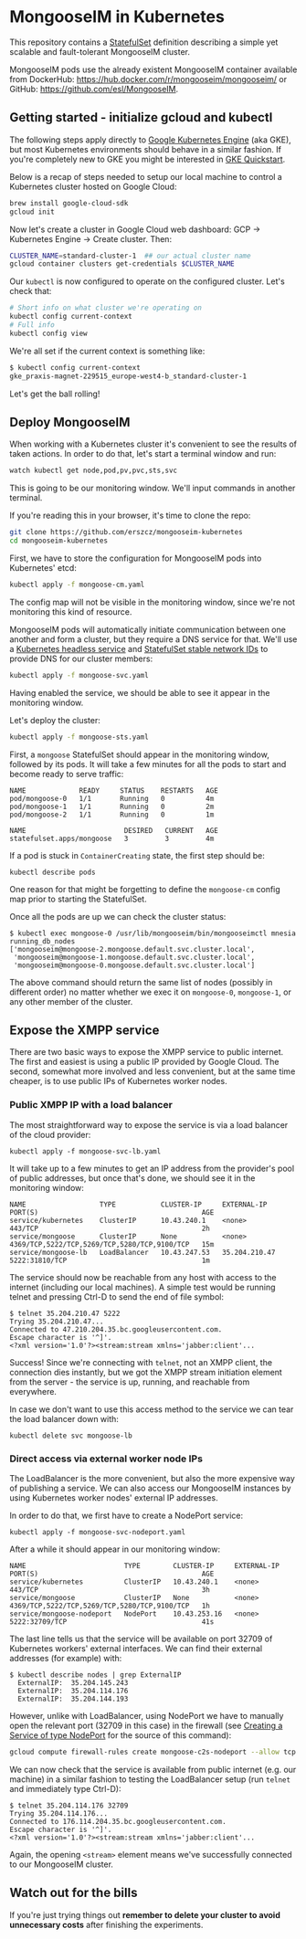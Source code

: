 # MongooseIM in Kubernetes

This repository contains a [StatefulSet][sts] definition describing a simple yet
scalable and fault-tolerant MongooseIM cluster.

[sts]: https://kubernetes.io/docs/concepts/workloads/controllers/statefulset/

MongooseIM pods use the already existent MongooseIM container available
from DockerHub: https://hub.docker.com/r/mongooseim/mongooseim/
or GitHub: https://github.com/esl/MongooseIM.


## Getting started - initialize gcloud and kubectl

The following steps apply directly to [Google Kubernetes Engine][gke] (aka GKE),
but most Kubernetes environments should behave in a similar fashion.
If you're completely new to GKE you might be interested
in [GKE Quickstart](https://cloud.google.com/kubernetes-engine/docs/quickstart).

[gke]: https://cloud.google.com/kubernetes-engine/

Below is a recap of steps needed to setup our local machine to control
a Kubernetes cluster hosted on Google Cloud:

```sh
brew install google-cloud-sdk
gcloud init
```

Now let's create a cluster in Google Cloud web dashboard:
GCP -> Kubernetes Engine -> Create cluster. Then:

```sh
CLUSTER_NAME=standard-cluster-1  ## our actual cluster name
gcloud container clusters get-credentials $CLUSTER_NAME
```

Our `kubectl` is now configured to operate on the configured cluster.
Let's check that:

```sh
# Short info on what cluster we're operating on
kubectl config current-context
# Full info
kubectl config view
```

We're all set if the current context is something like:

```sh
$ kubectl config current-context
gke_praxis-magnet-229515_europe-west4-b_standard-cluster-1
```

Let's get the ball rolling!


## Deploy MongooseIM

When working with a Kubernetes cluster it's convenient to see the results
of taken actions. In order to do that, let's start a terminal window and run:

```sh
watch kubectl get node,pod,pv,pvc,sts,svc
```

This is going to be our monitoring window. We'll input commands in another terminal.

If you're reading this in your browser, it's time to clone the repo:

```sh
git clone https://github.com/erszcz/mongooseim-kubernetes
cd mongooseim-kubernetes
```

First, we have to store the configuration for MongooseIM pods into Kubernetes' etcd:

```sh
kubectl apply -f mongoose-cm.yaml
```

The config map will not be visible in the monitoring window,
since we're not monitoring this kind of resource.

MongooseIM pods will automatically initiate communication between one
another and form a cluster, but they require a DNS service for that.
We'll use a [Kubernetes headless service](https://kubernetes.io/docs/concepts/services-networking/service/#headless-services)
and [StatefulSet stable network IDs](https://kubernetes.io/docs/concepts/workloads/controllers/statefulset/#stable-network-id)
to provide DNS for our cluster members:

```sh
kubectl apply -f mongoose-svc.yaml
```

Having enabled the service,
we should be able to see it appear in the monitoring window.

Let's deploy the cluster:

```sh
kubectl apply -f mongoose-sts.yaml
```

First, a `mongoose` StatefulSet should appear in the monitoring window,
followed by its pods. It will take a few minutes for all the
pods to start and become ready to serve traffic:

```
NAME             READY     STATUS    RESTARTS   AGE
pod/mongoose-0   1/1       Running   0          4m
pod/mongoose-1   1/1       Running   0          2m
pod/mongoose-2   1/1       Running   0          1m

NAME                        DESIRED   CURRENT   AGE
statefulset.apps/mongoose   3         3         4m
```

If a pod is stuck in `ContainerCreating` state, the first step should be:

```
kubectl describe pods
```

One reason for that might be forgetting to define the `mongoose-cm`
config map prior to starting the StatefulSet.

Once all the pods are up we can check the cluster status:

```
$ kubectl exec mongoose-0 /usr/lib/mongooseim/bin/mongooseimctl mnesia running_db_nodes
['mongooseim@mongoose-2.mongoose.default.svc.cluster.local',
 'mongooseim@mongoose-1.mongoose.default.svc.cluster.local',
 'mongooseim@mongoose-0.mongoose.default.svc.cluster.local']
```

The above command should return the same list of nodes (possibly in
different order) no matter whether we exec it on `mongoose-0`,
`mongoose-1`, or any other member of the cluster.


## Expose the XMPP service

There are two basic ways to expose the XMPP service to public internet.
The first and easiest is using a public IP provided by Google Cloud.
The second, somewhat more involved and less convenient, but at the same
time cheaper, is to use public IPs of Kubernetes worker nodes.


### Public XMPP IP with a load balancer

The most straightforward way to expose the service is via a load balancer
of the cloud provider:

```
kubectl apply -f mongoose-svc-lb.yaml
```

It will take up to a few minutes to get an IP address from the provider's
pool of public addresses, but once that's done, we should see it in the monitoring window:

```
NAME                  TYPE           CLUSTER-IP     EXTERNAL-IP     PORT(S)                                        AGE
service/kubernetes    ClusterIP      10.43.240.1    <none>          443/TCP                                        2h
service/mongoose      ClusterIP      None           <none>          4369/TCP,5222/TCP,5269/TCP,5280/TCP,9100/TCP   15m
service/mongoose-lb   LoadBalancer   10.43.247.53   35.204.210.47   5222:31810/TCP                                 1m
```

The service should now be reachable from any host with access to the
internet (including our local machines). A simple test would be running
telnet and pressing Ctrl-D to send the end of file symbol:

```
$ telnet 35.204.210.47 5222
Trying 35.204.210.47...
Connected to 47.210.204.35.bc.googleusercontent.com.
Escape character is '^]'.
<?xml version='1.0'?><stream:stream xmlns='jabber:client'...
```

Success! Since we're connecting with `telnet`, not an XMPP client, the
connection dies instantly, but we got the XMPP stream initiation element
from the server - the service is up, running, and reachable from everywhere.

In case we don't want to use this access method to the service we can tear
the load balancer down with:

```
kubectl delete svc mongoose-lb
```

### Direct access via external worker node IPs

The LoadBalancer is the more convenient, but also the more expensive
way of publishing a service.
We can also access our MongooseIM instances by using Kubernetes worker
nodes' external IP addresses.

In order to do that, we first have to create a NodePort service:

```
kubectl apply -f mongoose-svc-nodeport.yaml
```

After a while it should appear in our monitoring window:

```
NAME                        TYPE        CLUSTER-IP     EXTERNAL-IP   PORT(S)                                        AGE
service/kubernetes          ClusterIP   10.43.240.1    <none>        443/TCP                                        3h
service/mongoose            ClusterIP   None           <none>        4369/TCP,5222/TCP,5269/TCP,5280/TCP,9100/TCP   1h
service/mongoose-nodeport   NodePort    10.43.253.16   <none>        5222:32709/TCP                                 41s
```

The last line tells us that the service will be available on port 32709 of
Kubernetes workers' external interfaces.
We can find their external addresses (for example) with:

```
$ kubectl describe nodes | grep ExternalIP
  ExternalIP:  35.204.145.243
  ExternalIP:  35.204.114.176
  ExternalIP:  35.204.144.193
```

However, unlike with LoadBalancer, using NodePort we have to manually open
the relevant port (32709 in this case) in the firewall
(see [Creating a Service of type
NodePort](https://cloud.google.com/kubernetes-engine/docs/how-to/exposing-apps#creating_a_service_of_type_nodeport)
for the source of this command):

```sh
gcloud compute firewall-rules create mongoose-c2s-nodeport --allow tcp:32709
```

We can now check that the service is available from public internet (e.g.
our machine) in a similar fashion to testing the LoadBalancer setup
(run `telnet` and immediately type Ctrl-D):

```
$ telnet 35.204.114.176 32709
Trying 35.204.114.176...
Connected to 176.114.204.35.bc.googleusercontent.com.
Escape character is '^]'.
<?xml version='1.0'?><stream:stream xmlns='jabber:client'...
```

Again, the opening `<stream>` element means we've successfully connected
to our MongooseIM cluster.


## Watch out for the bills

If you're just trying things out
**remember to delete your cluster to avoid unnecessary costs**
after finishing the experiments.
